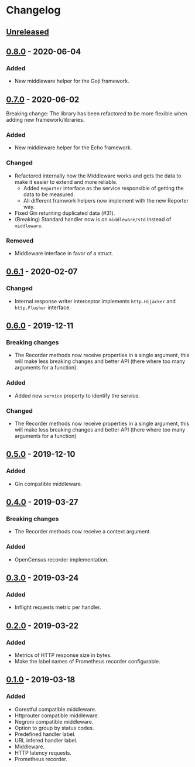 # Changelog

## [Unreleased]

## [0.8.0] - 2020-06-04

### Added

- New middleware helper for the Goji framework.

## [0.7.0] - 2020-06-02

Breaking change: The library has been refactored to be more flexible when adding new framework/libraries.

### Added

- New middleware helper for the Echo framework.

### Changed

- Refactored internally how the Middleware works and gets the data to make it easier to extend and more reliable.
  - Added `Reporter` interface as the service responsible of getting the data to be measured.
  - All different framwork helpers now implement with the new Reporter way.
- Fixed Gin returning duplicated data (#31).
- (Breaking) Standard handler now is on `middleware/std` instead of `middleware`.

### Removed

- Middleware interface in favor of a struct.

## [0.6.1] - 2020-02-07

### Changed

- Internal response writer interceptor implements `http.Hijacker` and `http.Flusher` interface.

## [0.6.0] - 2019-12-11

### Breaking changes

- The Recorder methods now receive properties in a single argument, this will make less breaking changes and better API (there where too many arguments for a function).

### Added

- Added new `service` property to identify the service.

### Changed

- The Recorder methods now receive properties in a single argument, this will make less breaking changes and better API (there where too many arguments for a function)

## [0.5.0] - 2019-12-10

### Added

- Gin compatible middleware.

## [0.4.0] - 2019-03-27

### Breaking changes

- The Recorder methods now receive a context argument.

### Added

- OpenCensus recorder implementation.

## [0.3.0] - 2019-03-24

### Added

- Inflight requests metric per handler.

## [0.2.0] - 2019-03-22

### Added

- Metrics of HTTP response size in bytes.
- Make the label names of Prometheus recorder configurable.

## [0.1.0] - 2019-03-18

### Added

- Gorestful compatible middleware.
- Httprouter compatible middleware.
- Negroni compatible middleware.
- Option to group by status codes.
- Predefined handler label.
- URL infered handler label.
- Middleware.
- HTTP latency requests.
- Prometheus recorder.

[unreleased]: https://github.com/slok/go-http-metrics/compare/v0.8.0...HEAD
[0.8.0]:  https://github.com/slok/go-http-metrics/compare/v0.7.0...v0.8.0
[0.7.0]: https://github.com/slok/go-http-metrics/compare/v0.6.1...v0.7.0
[0.6.1]: https://github.com/slok/go-http-metrics/compare/v0.6.0...v0.6.1
[0.6.0]: https://github.com/slok/go-http-metrics/compare/v0.5.0...v0.6.0
[0.5.0]: https://github.com/slok/go-http-metrics/compare/v0.4.0...v0.5.0
[0.4.0]: https://github.com/slok/go-http-metrics/compare/v0.3.0...v0.4.0
[0.3.0]: https://github.com/slok/go-http-metrics/compare/v0.2.0...v0.3.0
[0.2.0]: https://github.com/slok/go-http-metrics/compare/v0.1.0...v0.2.0
[0.1.0]: https://github.com/slok/go-http-metrics/releases/tag/v0.1.0
